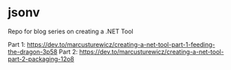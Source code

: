 # jsonv
Repo for blog series on creating a .NET Tool

Part 1: https://dev.to/marcusturewicz/creating-a-net-tool-part-1-feeding-the-dragon-3p58
Part 2: https://dev.to/marcusturewicz/creating-a-net-tool-part-2-packaging-12o8